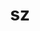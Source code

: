 ---
title: "sz"
layout: cache
categories: [package, develop-2023-05-18]
meta: {"versions": ["1.4.12.3", "2.1.12.2"], "compilers": ["gcc@=11.1.0", "gcc@=12.3.0", "gcc@=7.3.1", "oneapi@=2023.0.0"], "oss": ["amzn2", "ubuntu20.04"], "platforms": ["linux"], "targets": ["aarch64", "neoverse_n1", "ppc64le", "skylake_avx512", "x86_64", "x86_64_v3"], "stacks": ["aws-ahug", "aws-ahug-aarch64", "aws-isc", "aws-isc-aarch64", "aws-pcluster-icelake", "aws-pcluster-neoverse_n1", "aws-pcluster-neoverse_v1", "aws-pcluster-skylake", "data-vis-sdk", "e4s", "e4s-oneapi", "e4s-power", "root"], "num_specs": 17, "num_specs_by_stack": {"aws-isc-aarch64": 2, "aws-ahug-aarch64": 2, "root": 17, "aws-pcluster-neoverse_v1": 1, "aws-pcluster-neoverse_n1": 1, "aws-pcluster-icelake": 1, "aws-pcluster-skylake": 1, "aws-ahug": 1, "aws-isc": 1, "e4s-power": 3, "e4s-oneapi": 2, "data-vis-sdk": 3, "e4s": 4}}
spec_details: [{"hash": "rb34i6ltghlvoh7xnmtqfe5ipbtl7tbj", "compiler": "gcc@=7.3.1", "versions": ["2.1.12.2"], "os": "amzn2", "platform": "linux", "target": "aarch64", "variants": ["build_system=cmake", "build_type=Release", "~fortran", "generator=make", "~hdf5", "~ipo", "~netcdf", "~pastri", "~python", "~random_access", "+shared", "~stats", "~time_compression"], "stacks": ["aws-isc-aarch64", "aws-ahug-aarch64", "root"], "size": "-", "tarball": "https://binaries.spack.io/releases/develop-2023-05-18/build_cache/linux-amzn2-aarch64/gcc-7.3.1/sz-2.1.12.2/linux-amzn2-aarch64-gcc-7.3.1-sz-2.1.12.2-rb34i6ltghlvoh7xnmtqfe5ipbtl7tbj.spack"}, {"hash": "bzv4hjeccdu37d3f7bglfwthfriflq3c", "compiler": "gcc@=12.3.0", "versions": ["2.1.12.2"], "os": "amzn2", "platform": "linux", "target": "neoverse_n1", "variants": ["build_system=cmake", "build_type=Release", "~fortran", "generator=make", "~hdf5", "~ipo", "~netcdf", "~pastri", "~python", "~random_access", "+shared", "~stats", "~time_compression"], "stacks": ["root", "aws-pcluster-neoverse_v1", "aws-pcluster-neoverse_n1"], "size": "-", "tarball": "https://binaries.spack.io/releases/develop-2023-05-18/build_cache/linux-amzn2-neoverse_n1/gcc-12.3.0/sz-2.1.12.2/linux-amzn2-neoverse_n1-gcc-12.3.0-sz-2.1.12.2-bzv4hjeccdu37d3f7bglfwthfriflq3c.spack"}, {"hash": "qzw7gqtxbagy7mk6ipflmei2me6znov6", "compiler": "gcc@=7.3.1", "versions": ["2.1.12.2"], "os": "amzn2", "platform": "linux", "target": "neoverse_n1", "variants": ["build_system=cmake", "build_type=Release", "~fortran", "generator=make", "~hdf5", "~ipo", "~netcdf", "~pastri", "~python", "~random_access", "+shared", "~stats", "~time_compression"], "stacks": ["aws-isc-aarch64", "aws-ahug-aarch64", "root"], "size": "-", "tarball": "https://binaries.spack.io/releases/develop-2023-05-18/build_cache/linux-amzn2-neoverse_n1/gcc-7.3.1/sz-2.1.12.2/linux-amzn2-neoverse_n1-gcc-7.3.1-sz-2.1.12.2-qzw7gqtxbagy7mk6ipflmei2me6znov6.spack"}, {"hash": "p22jy5fqgkr7pcrwbltxz6kpoeclf2cb", "compiler": "gcc@=12.3.0", "versions": ["2.1.12.2"], "os": "amzn2", "platform": "linux", "target": "skylake_avx512", "variants": ["build_system=cmake", "build_type=Release", "~fortran", "generator=make", "~hdf5", "~ipo", "~netcdf", "~pastri", "~python", "~random_access", "+shared", "~stats", "~time_compression"], "stacks": ["root", "aws-pcluster-icelake", "aws-pcluster-skylake"], "size": "-", "tarball": "https://binaries.spack.io/releases/develop-2023-05-18/build_cache/linux-amzn2-skylake_avx512/gcc-12.3.0/sz-2.1.12.2/linux-amzn2-skylake_avx512-gcc-12.3.0-sz-2.1.12.2-p22jy5fqgkr7pcrwbltxz6kpoeclf2cb.spack"}, {"hash": "ppr74ghbmsv2wnbp3gh2flxxs54rful7", "compiler": "gcc@=7.3.1", "versions": ["2.1.12.2"], "os": "amzn2", "platform": "linux", "target": "x86_64_v3", "variants": ["build_system=cmake", "build_type=Release", "~fortran", "generator=make", "~hdf5", "~ipo", "~netcdf", "~pastri", "~python", "~random_access", "+shared", "~stats", "~time_compression"], "stacks": ["root", "aws-ahug", "aws-isc"], "size": "-", "tarball": "https://binaries.spack.io/releases/develop-2023-05-18/build_cache/linux-amzn2-x86_64_v3/gcc-7.3.1/sz-2.1.12.2/linux-amzn2-x86_64_v3-gcc-7.3.1-sz-2.1.12.2-ppr74ghbmsv2wnbp3gh2flxxs54rful7.spack"}, {"hash": "cxm4dyusbd4mg3kfhgwrwg2i7sccpr3z", "compiler": "gcc@=11.1.0", "versions": ["2.1.12.2"], "os": "ubuntu20.04", "platform": "linux", "target": "ppc64le", "variants": ["build_system=cmake", "build_type=Release", "+fortran", "generator=make", "+hdf5", "~ipo", "~netcdf", "~pastri", "~python", "+random_access", "+shared", "~stats", "~time_compression"], "stacks": ["root", "e4s-power"], "size": "-", "tarball": "https://binaries.spack.io/releases/develop-2023-05-18/build_cache/linux-ubuntu20.04-ppc64le/gcc-11.1.0/sz-2.1.12.2/linux-ubuntu20.04-ppc64le-gcc-11.1.0-sz-2.1.12.2-cxm4dyusbd4mg3kfhgwrwg2i7sccpr3z.spack"}, {"hash": "rnbayz5vbfk5taeimw754jxtxjb7bqdx", "compiler": "gcc@=11.1.0", "versions": ["2.1.12.2"], "os": "ubuntu20.04", "platform": "linux", "target": "ppc64le", "variants": ["build_system=cmake", "build_type=Release", "~fortran", "generator=make", "~hdf5", "~ipo", "~netcdf", "~pastri", "~python", "~random_access", "+shared", "~stats", "~time_compression"], "stacks": ["root", "e4s-power"], "size": "-", "tarball": "https://binaries.spack.io/releases/develop-2023-05-18/build_cache/linux-ubuntu20.04-ppc64le/gcc-11.1.0/sz-2.1.12.2/linux-ubuntu20.04-ppc64le-gcc-11.1.0-sz-2.1.12.2-rnbayz5vbfk5taeimw754jxtxjb7bqdx.spack"}, {"hash": "bhbsfenxts77hgacpmflbxfcqrkoah7z", "compiler": "gcc@=11.1.0", "versions": ["1.4.12.3"], "os": "ubuntu20.04", "platform": "linux", "target": "ppc64le", "variants": ["build_system=autotools", "~fortran", "~hdf5", "~netcdf", "~pastri", "~python", "~random_access", "+shared", "~stats", "~time_compression"], "stacks": ["root", "e4s-power"], "size": "-", "tarball": "https://binaries.spack.io/releases/develop-2023-05-18/build_cache/linux-ubuntu20.04-ppc64le/gcc-11.1.0/sz-1.4.12.3/linux-ubuntu20.04-ppc64le-gcc-11.1.0-sz-1.4.12.3-bhbsfenxts77hgacpmflbxfcqrkoah7z.spack"}, {"hash": "zl4jca2vqn6egn2oqyxar6irejxl5ysj", "compiler": "oneapi@=2023.0.0", "versions": ["1.4.12.3"], "os": "ubuntu20.04", "platform": "linux", "target": "x86_64", "variants": ["build_system=autotools", "~fortran", "~hdf5", "~netcdf", "~pastri", "~python", "~random_access", "+shared", "~stats", "~time_compression"], "stacks": ["root", "e4s-oneapi"], "size": "-", "tarball": "https://binaries.spack.io/releases/develop-2023-05-18/build_cache/linux-ubuntu20.04-x86_64/oneapi-2023.0.0/sz-1.4.12.3/linux-ubuntu20.04-x86_64-oneapi-2023.0.0-sz-1.4.12.3-zl4jca2vqn6egn2oqyxar6irejxl5ysj.spack"}, {"hash": "2dnxpdjfkq2efadkqupfcjuzw7mtt4my", "compiler": "oneapi@=2023.0.0", "versions": ["2.1.12.2"], "os": "ubuntu20.04", "platform": "linux", "target": "x86_64", "variants": ["build_system=cmake", "build_type=Release", "~fortran", "generator=make", "~hdf5", "~ipo", "~netcdf", "~pastri", "~python", "~random_access", "+shared", "~stats", "~time_compression"], "stacks": ["root", "e4s-oneapi"], "size": "-", "tarball": "https://binaries.spack.io/releases/develop-2023-05-18/build_cache/linux-ubuntu20.04-x86_64/oneapi-2023.0.0/sz-2.1.12.2/linux-ubuntu20.04-x86_64-oneapi-2023.0.0-sz-2.1.12.2-2dnxpdjfkq2efadkqupfcjuzw7mtt4my.spack"}, {"hash": "e35lmqm7drdzcpiktfhk2gojnbjx7tfu", "compiler": "gcc@=11.1.0", "versions": ["2.1.12.2"], "os": "ubuntu20.04", "platform": "linux", "target": "x86_64_v3", "variants": ["build_system=cmake", "build_type=Release", "+fortran", "generator=make", "+hdf5", "~ipo", "~netcdf", "~pastri", "~python", "+random_access", "+shared", "~stats", "~time_compression"], "stacks": ["root", "data-vis-sdk"], "size": "-", "tarball": "https://binaries.spack.io/releases/develop-2023-05-18/build_cache/linux-ubuntu20.04-x86_64_v3/gcc-11.1.0/sz-2.1.12.2/linux-ubuntu20.04-x86_64_v3-gcc-11.1.0-sz-2.1.12.2-e35lmqm7drdzcpiktfhk2gojnbjx7tfu.spack"}, {"hash": "gfeco7qpkz7nmgwyp37ejtolkpbud6u4", "compiler": "gcc@=11.1.0", "versions": ["2.1.12.2"], "os": "ubuntu20.04", "platform": "linux", "target": "x86_64_v3", "variants": ["build_system=cmake", "build_type=Release", "+fortran", "generator=make", "+hdf5", "~ipo", "~netcdf", "~pastri", "~python", "+random_access", "+shared", "~stats", "~time_compression"], "stacks": ["root", "data-vis-sdk"], "size": "-", "tarball": "https://binaries.spack.io/releases/develop-2023-05-18/build_cache/linux-ubuntu20.04-x86_64_v3/gcc-11.1.0/sz-2.1.12.2/linux-ubuntu20.04-x86_64_v3-gcc-11.1.0-sz-2.1.12.2-gfeco7qpkz7nmgwyp37ejtolkpbud6u4.spack"}, {"hash": "5vlf3rbqi2fsp74b2rwxijxc6s4e6ppy", "compiler": "gcc@=11.1.0", "versions": ["2.1.12.2"], "os": "ubuntu20.04", "platform": "linux", "target": "x86_64_v3", "variants": ["build_system=cmake", "build_type=Release", "+fortran", "generator=make", "+hdf5", "~ipo", "~netcdf", "~pastri", "~python", "+random_access", "+shared", "~stats", "~time_compression"], "stacks": ["root", "e4s"], "size": "-", "tarball": "https://binaries.spack.io/releases/develop-2023-05-18/build_cache/linux-ubuntu20.04-x86_64_v3/gcc-11.1.0/sz-2.1.12.2/linux-ubuntu20.04-x86_64_v3-gcc-11.1.0-sz-2.1.12.2-5vlf3rbqi2fsp74b2rwxijxc6s4e6ppy.spack"}, {"hash": "ulesi24vr5zs47tn6qo2yvgyrxorbtyl", "compiler": "gcc@=11.1.0", "versions": ["2.1.12.2"], "os": "ubuntu20.04", "platform": "linux", "target": "x86_64_v3", "variants": ["build_system=cmake", "build_type=Release", "+fortran", "generator=make", "+hdf5", "~ipo", "~netcdf", "~pastri", "~python", "+random_access", "+shared", "~stats", "~time_compression"], "stacks": ["root", "data-vis-sdk"], "size": "-", "tarball": "https://binaries.spack.io/releases/develop-2023-05-18/build_cache/linux-ubuntu20.04-x86_64_v3/gcc-11.1.0/sz-2.1.12.2/linux-ubuntu20.04-x86_64_v3-gcc-11.1.0-sz-2.1.12.2-ulesi24vr5zs47tn6qo2yvgyrxorbtyl.spack"}, {"hash": "6zj6bcdt4fttamjknutahnrubr7tsvwz", "compiler": "gcc@=11.1.0", "versions": ["1.4.12.3"], "os": "ubuntu20.04", "platform": "linux", "target": "x86_64_v3", "variants": ["build_system=autotools", "~fortran", "~hdf5", "~netcdf", "~pastri", "~python", "~random_access", "+shared", "~stats", "~time_compression"], "stacks": ["root", "e4s"], "size": "-", "tarball": "https://binaries.spack.io/releases/develop-2023-05-18/build_cache/linux-ubuntu20.04-x86_64_v3/gcc-11.1.0/sz-1.4.12.3/linux-ubuntu20.04-x86_64_v3-gcc-11.1.0-sz-1.4.12.3-6zj6bcdt4fttamjknutahnrubr7tsvwz.spack"}, {"hash": "csj55mh46xrg4zdkxvok2v2wmswndzbn", "compiler": "gcc@=11.1.0", "versions": ["2.1.12.2"], "os": "ubuntu20.04", "platform": "linux", "target": "x86_64_v3", "variants": ["build_system=cmake", "build_type=Release", "+fortran", "generator=make", "+hdf5", "~ipo", "~netcdf", "~pastri", "~python", "+random_access", "+shared", "~stats", "~time_compression"], "stacks": ["root", "e4s"], "size": "-", "tarball": "https://binaries.spack.io/releases/develop-2023-05-18/build_cache/linux-ubuntu20.04-x86_64_v3/gcc-11.1.0/sz-2.1.12.2/linux-ubuntu20.04-x86_64_v3-gcc-11.1.0-sz-2.1.12.2-csj55mh46xrg4zdkxvok2v2wmswndzbn.spack"}, {"hash": "zmztfpjnl7mme4vrov4lnpbbt3emmucs", "compiler": "gcc@=11.1.0", "versions": ["2.1.12.2"], "os": "ubuntu20.04", "platform": "linux", "target": "x86_64_v3", "variants": ["build_system=cmake", "build_type=Release", "~fortran", "generator=make", "~hdf5", "~ipo", "~netcdf", "~pastri", "~python", "~random_access", "+shared", "~stats", "~time_compression"], "stacks": ["root", "e4s"], "size": "-", "tarball": "https://binaries.spack.io/releases/develop-2023-05-18/build_cache/linux-ubuntu20.04-x86_64_v3/gcc-11.1.0/sz-2.1.12.2/linux-ubuntu20.04-x86_64_v3-gcc-11.1.0-sz-2.1.12.2-zmztfpjnl7mme4vrov4lnpbbt3emmucs.spack"}]
---